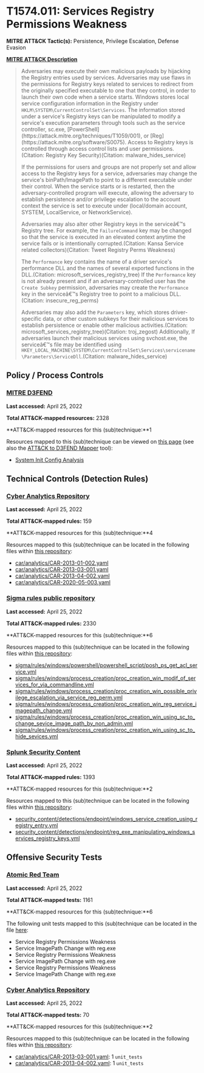 # T1574.011: Services Registry Permissions Weakness
**MITRE ATT&CK Tactic(s):** Persistence, Privilege Escalation, Defense Evasion

**[MITRE ATT&CK Description](https://attack.mitre.org/techniques/T1574/011)**
<blockquote>Adversaries may execute their own malicious payloads by hijacking the Registry entries used by services. Adversaries may use flaws in the permissions for Registry keys related to services to redirect from the originally specified executable to one that they control, in order to launch their own code when a service starts. Windows stores local service configuration information in the Registry under <code>HKLM\SYSTEM\CurrentControlSet\Services</code>. The information stored under a service's Registry keys can be manipulated to modify a service's execution parameters through tools such as the service controller, sc.exe,  [PowerShell](https://attack.mitre.org/techniques/T1059/001), or [Reg](https://attack.mitre.org/software/S0075). Access to Registry keys is controlled through access control lists and user permissions. (Citation: Registry Key Security)(Citation: malware_hides_service)

If the permissions for users and groups are not properly set and allow access to the Registry keys for a service, adversaries may change the service's binPath/ImagePath to point to a different executable under their control. When the service starts or is restarted, then the adversary-controlled program will execute, allowing the adversary to establish persistence and/or privilege escalation to the account context the service is set to execute under (local/domain account, SYSTEM, LocalService, or NetworkService).

Adversaries may also alter other Registry keys in the serviceâ€™s Registry tree. For example, the <code>FailureCommand</code> key may be changed so that the service is executed in an elevated context anytime the service fails or is intentionally corrupted.(Citation: Kansa Service related collectors)(Citation: Tweet Registry Perms Weakness)

The <code>Performance</code> key contains the name of a driver service's performance DLL and the names of several exported functions in the DLL.(Citation: microsoft_services_registry_tree) If the <code>Performance</code> key is not already present and if an adversary-controlled user has the <code>Create Subkey</code> permission, adversaries may create the <code>Performance</code> key in the serviceâ€™s Registry tree to point to a malicious DLL.(Citation: insecure_reg_perms)

Adversaries may also add the <code>Parameters</code> key, which stores driver-specific data, or other custom subkeys for their malicious services to establish persistence or enable other malicious activities.(Citation: microsoft_services_registry_tree)(Citation: troj_zegost) Additionally, If adversaries launch their malicious services using svchost.exe, the serviceâ€™s file may be identified using <code>HKEY_LOCAL_MACHINE\SYSTEM\CurrentControlSet\Services\servicename\Parameters\ServiceDll</code>.(Citation: malware_hides_service)</blockquote>
## Policy / Process Controls
### [MITRE D3FEND](https://d3fend.mitre.org/)
**Last accessed:** April 25, 2022

**Total ATT&CK-mapped resources:** 2328

**ATT&CK-mapped resources for this (sub)technique:**1

Resources mapped to this (sub)technique can be viewed on [this page](https://d3fend.mitre.org/) (see also the [ATT&CK to D3FEND Mapper](https://d3fend.mitre.org/tools/attack-mapper) tool):

* [System Init Config Analysis](https://d3fend.mitre.org/techniques/d3f:SystemInitConfigAnalysis)

## Technical Controls (Detection Rules)
### [Cyber Analytics Repository](https://car.mitre.org)
**Last accessed:** April 25, 2022

**Total ATT&CK-mapped rules:** 159

**ATT&CK-mapped resources for this (sub)technique:**4

Resources mapped to this (sub)technique can be located in the following files within [this repository](https://github.com/mitre-attack/car/blob/master/analytics):

* [car/analytics/CAR-2013-01-002.yaml](https://github.com/mitre-attack/car/blob/master/analytics/CAR-2013-01-002.yaml)
* [car/analytics/CAR-2013-03-001.yaml](https://github.com/mitre-attack/car/blob/master/analytics/CAR-2013-03-001.yaml)
* [car/analytics/CAR-2013-04-002.yaml](https://github.com/mitre-attack/car/blob/master/analytics/CAR-2013-04-002.yaml)
* [car/analytics/CAR-2020-05-003.yaml](https://github.com/mitre-attack/car/blob/master/analytics/CAR-2020-05-003.yaml)

### [Sigma rules public repository](https://github.com/SigmaHQ/sigma)
**Last accessed:** April 25, 2022

**Total ATT&CK-mapped rules:** 2330

**ATT&CK-mapped resources for this (sub)technique:**6

Resources mapped to this (sub)technique can be located in the following files within [this repository](https://github.com/SigmaHQ/sigma/tree/master/rules):

* [sigma/rules/windows/powershell/powershell_script/posh_ps_get_acl_service.yml](https://github.com/SigmaHQ/sigma/blob/master/rules/windows/powershell/powershell_script/posh_ps_get_acl_service.yml)
* [sigma/rules/windows/process_creation/proc_creation_win_modif_of_services_for_via_commandline.yml](https://github.com/SigmaHQ/sigma/blob/master/rules/windows/process_creation/proc_creation_win_modif_of_services_for_via_commandline.yml)
* [sigma/rules/windows/process_creation/proc_creation_win_possible_privilege_escalation_via_service_reg_perm.yml](https://github.com/SigmaHQ/sigma/blob/master/rules/windows/process_creation/proc_creation_win_possible_privilege_escalation_via_service_reg_perm.yml)
* [sigma/rules/windows/process_creation/proc_creation_win_reg_service_imagepath_change.yml](https://github.com/SigmaHQ/sigma/blob/master/rules/windows/process_creation/proc_creation_win_reg_service_imagepath_change.yml)
* [sigma/rules/windows/process_creation/proc_creation_win_using_sc_to_change_sevice_image_path_by_non_admin.yml](https://github.com/SigmaHQ/sigma/blob/master/rules/windows/process_creation/proc_creation_win_using_sc_to_change_sevice_image_path_by_non_admin.yml)
* [sigma/rules/windows/process_creation/proc_creation_win_using_sc_to_hide_sevices.yml](https://github.com/SigmaHQ/sigma/blob/master/rules/windows/process_creation/proc_creation_win_using_sc_to_hide_sevices.yml)

### [Splunk Security Content](https://github.com/splunk/security_content)
**Last accessed:** April 25, 2022

**Total ATT&CK-mapped rules:** 1393

**ATT&CK-mapped resources for this (sub)technique:**2

Resources mapped to this (sub)technique can be located in the following files within [this repository](https://github.com/splunk/security_content/tree/develop/detections):

* [security_content/detections/endpoint/windows_service_creation_using_registry_entry.yml](https://github.com/splunk/security_content/blob/develop/detections/endpoint/windows_service_creation_using_registry_entry.yml)
* [security_content/detections/endpoint/reg_exe_manipulating_windows_services_registry_keys.yml](https://github.com/splunk/security_content/blob/develop/detections/endpoint/reg_exe_manipulating_windows_services_registry_keys.yml)


## Offensive Security Tests
### [Atomic Red Team](https://github.com/redcanaryco/atomic-red-team)
**Last accessed:** April 25, 2022

**Total ATT&CK-mapped tests:** 1161

**ATT&CK-mapped resources for this (sub)technique:**6

The following unit tests mapped to this (sub)technique can be located in the file [here](https://github.com/redcanaryco/atomic-red-team/tree/master/atomics/T1574.011/T1574.011.yaml):

* Service Registry Permissions Weakness
* Service ImagePath Change with reg.exe
* Service Registry Permissions Weakness
* Service ImagePath Change with reg.exe
* Service Registry Permissions Weakness
* Service ImagePath Change with reg.exe

### [Cyber Analytics Repository](https://car.mitre.org)
**Last accessed:** April 25, 2022

**Total ATT&CK-mapped tests:** 70

**ATT&CK-mapped resources for this (sub)technique:**2

Resources mapped to this (sub)technique can be located in the following files within [this repository](https://github.com/mitre-attack/car/blob/master/analytics):

* [car/analytics/CAR-2013-03-001.yaml](https://github.com/mitre-attack/car/blob/master/analytics/CAR-2013-03-001.yaml): 1 <code>unit_tests</code>
* [car/analytics/CAR-2013-04-002.yaml](https://github.com/mitre-attack/car/blob/master/analytics/CAR-2013-04-002.yaml): 1 <code>unit_tests</code>

